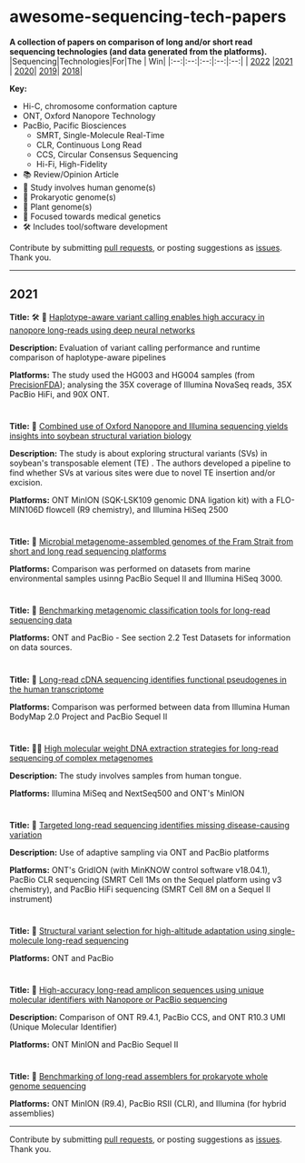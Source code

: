 # awesome-sequencing-tech-papers

**A collection of papers on comparison of long and/or short read sequencing technologies (and data generated from the platforms).**
|Sequencing|Technologies|For|The | Win|
|:--:|:--:|:--:|:--:|:--:|
| [2022](https://github.com/Nazeeefa/awesome-sequencing-tech-papers#2022) |[2021](https://github.com/Nazeeefa/awesome-sequencing-tech-papers#2021) | [2020](https://github.com/Nazeeefa/awesome-sequencing-tech-papers#2020)| [2019](https://github.com/Nazeeefa/awesome-sequencing-tech-papers/blob/master/Sequencing_Tech_2019_Papers.md)| [2018](https://github.com/Nazeeefa/awesome-sequencing-tech-papers/blob/master/Sequencing_Tech_2018_Papers.md)|
  
**Key:**
  - Hi-C, chromosome conformation capture
  - ONT, Oxford Nanopore Technology
  - PacBio, Pacific Biosciences
    - SMRT, Single-Molecule Real-Time
    - CLR, Continuous Long Read
    - CCS, Circular Consensus Sequencing
    - Hi-Fi, High-Fidelity
  - 📚 Review/Opinion Article
  - 🧬 Study involves human genome(s)
  - 🦠 Prokaryotic genome(s)
  - 🌱 Plant genome(s)
  - 💉 Focused towards medical genetics
  - 🛠 Includes tool/software development
  
  
Contribute by submitting [pull requests](https://github.com/Nazeeefa/awesome-sequencing-tech-papers/pulls), or posting suggestions as [issues](https://github.com/Nazeeefa/awesome-sequencing-tech-papers/issues). Thank you.

---

## 2021

**Title:** 🛠 🧬 [Haplotype-aware variant calling enables high accuracy in nanopore long-reads using deep neural networks](https://www.nature.com/articles/s41592-021-01299-w)

**Description:** Evaluation of variant calling performance and runtime comparison of haplotype-aware pipelines

**Platforms:** The study used the HG003 and HG004 samples (from [PrecisionFDA](https://doi.org/10.1101/2020.11.13.380741)); analysing the 35X coverage of Illumina NovaSeq reads, 35X PacBio HiFi, and 90X ONT.

#

**Title:** 🌱 [Combined use of Oxford Nanopore and Illumina sequencing yields insights into soybean structural variation biology](https://www.biorxiv.org/content/10.1101/2021.08.26.457816v1)

**Description:** The study is about exploring structural variants (SVs) in soybean's transposable element (TE) . The authors developed a pipeline to find whether SVs at various sites were due to novel TE insertion and/or excision.

**Platforms:** ONT MinION (SQK-LSK109 genomic DNA ligation kit) with a FLO-MIN106D flowcell (R9 chemistry), and Illumina HiSeq 2500

#

**Title:** 🦠 [Microbial metagenome-assembled genomes of the Fram Strait from short and long read sequencing platforms](https://peerj.com/articles/11721/)

**Platforms:** Comparison was performed on datasets from marine environmental samples usinng PacBio Sequel II and Illumina HiSeq 3000.

#

**Title:** 🦠 [Benchmarking metagenomic classification tools for long-read sequencing data](https://www.biorxiv.org/content/10.1101/2020.11.25.397729v2)

**Platforms:** ONT and PacBio - See section 2.2 Test Datasets for information on data sources.

#

**Title:** 🧬 [Long-read cDNA sequencing identifies functional pseudogenes in the human transcriptome](https://www.biorxiv.org/content/10.1101/2021.03.29.437610v1)

**Platforms:** Comparison was performed between data from  Illumina Human BodyMap 2.0 Project and PacBio Sequel II

#

**Title:** 🦠😛 [High molecular weight DNA extraction strategies for long-read sequencing of complex metagenomes](https://www.biorxiv.org/content/10.1101/2021.03.03.433801v2)

**Description:** The study involves samples from human tongue.

**Platforms:** Illumina MiSeq and NextSeq500 and ONT's MinION

#

**Title:** 🧬 [Targeted long-read sequencing identifies missing disease-causing variation](https://www.cell.com/ajhg/fulltext/S0002-9297(21)00230-5)

**Description:** Use of adaptive sampling via ONT and PacBio platforms

**Platforms:** ONT's GridION (with MinKNOW control software v18.04.1), PacBio CLR sequencing (SMRT Cell 1Ms on the Sequel platform using v3 chemistry), and PacBio HiFi sequencing (SMRT Cell 8M on a Sequel II instrument)

#

**Title:** 🧬 [Structural variant selection for high-altitude adaptation using single-molecule long-read sequencing](https://www.biorxiv.org/content/10.1101/2021.03.27.436702v1)

**Platforms:** ONT and PacBio

#

**Title:** 🦠 [High-accuracy long-read amplicon sequences using unique molecular identifiers with Nanopore or PacBio sequencing](https://www.nature.com/articles/s41592-020-01041-y)

**Description:** Comparison of ONT R9.4.1, PacBio CCS, and ONT R10.3 UMI (Unique Molecular Identifier)

**Platforms:** ONT MinION and PacBio Sequel II

#

**Title:** 🦠 [Benchmarking of long-read assemblers for prokaryote whole genome sequencing](https://www.ncbi.nlm.nih.gov/pmc/articles/PMC6966772/)

**Platforms:** ONT MinION (R9.4), PacBio RSII (CLR), and Illumina (for hybrid assemblies)


---

Contribute by submitting [pull requests](https://github.com/Nazeeefa/awesome-sequencing-tech-papers/pulls), or posting suggestions as [issues](https://github.com/Nazeeefa/awesome-sequencing-tech-papers/issues). Thank you.
